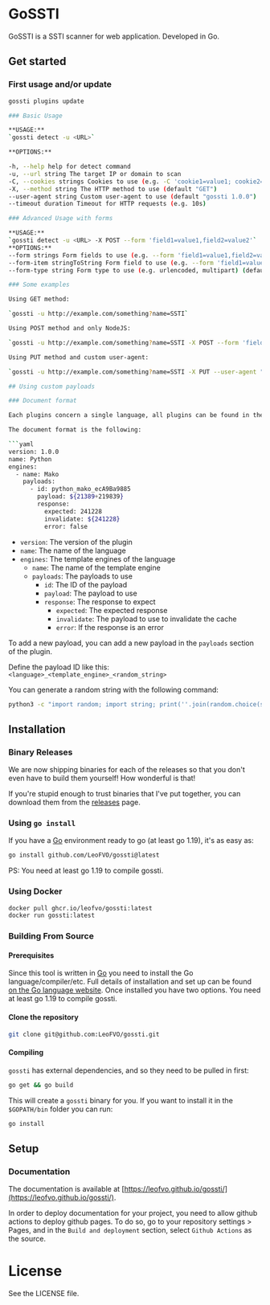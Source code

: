 # GoSSTI

GoSSTI is a SSTI scanner for web application. Developed in Go.

## Get started

### First usage and/or update

````bash
gossti plugins update

### Basic Usage

**USAGE:**
`gossti detect -u <URL>`

**OPTIONS:**

-h, --help help for detect command
-u, --url string The target IP or domain to scan
-C, --cookies strings Cookies to use (e.g. -C 'cookie1=value1; cookie2=value2')
-X, --method string The HTTP method to use (default "GET")
--user-agent string Custom user-agent to use (default "gossti 1.0.0")
--timeout duration Timeout for HTTP requests (e.g. 10s)

### Advanced Usage with forms

**USAGE:**
`gossti detect -u <URL> -X POST --form 'field1=value1,field2=value2'`
**OPTIONS:**
--form strings Form fields to use (e.g. --form 'field1=value1,field2=value2')
--form-item stringToString Form field to use (e.g. --form 'field1=value1' --form 'field2=value2') (default [])
--form-type string Form type to use (e.g. urlencoded, multipart) (default "urlencoded")

### Some examples

Using GET method:

`gossti -u http://example.com/something?name=SSTI`

Using POST method and only NodeJS:

`gossti -u http://example.com/something?name=SSTI -X POST --form 'field1=value1,field2=value2' --form-type multipart`

Using PUT method and custom user-agent:

`gossti -u http://example.com/something?name=SSTI -X PUT --user-agent "custom-agent 1.0"`

## Using custom payloads

### Document format

Each plugins concern a single language, all plugins can be found in the plugins folder named like this: `<language>.yml`.

The document format is the following:

```yaml
version: 1.0.0
name: Python
engines:
  - name: Mako
    payloads:
      - id: python_mako_ecA9Ba9885
        payload: ${21389+219839}
        response:
          expected: 241228
          invalidate: ${241228}
          error: false
````

- `version`: The version of the plugin
- `name`: The name of the language
- `engines`: The template engines of the language
  - `name`: The name of the template engine
  - `payloads`: The payloads to use
    - `id`: The ID of the payload
    - `payload`: The payload to use
    - `response`: The response to expect
      - `expected`: The expected response
      - `invalidate`: The payload to use to invalidate the cache
      - `error`: If the response is an error

To add a new payload, you can add a new payload in the `payloads` section of the plugin.

Define the payload ID like this: `<language>_<template_engine>_<random_string>`

You can generate a random string with the following command:

```bash
python3 -c "import random; import string; print(''.join(random.choice(string.hexdigits) for i in range(10)))"
```

## Installation

### Binary Releases

We are now shipping binaries for each of the releases so that you don't even have to build them yourself! How wonderful is that!

If you're stupid enough to trust binaries that I've put together, you can download them from the [releases](https://github.com/LeoFVO/gossti/releases) page.

### Using `go install`

If you have a [Go](https://golang.org/) environment ready to go (at least go 1.19), it's as easy as:

```bash
go install github.com/LeoFVO/gossti@latest
```

PS: You need at least go 1.19 to compile gossti.

### Using Docker

```bash
docker pull ghcr.io/leofvo/gossti:latest
docker run gossti:latest
```

### Building From Source

#### Prerequisites

Since this tool is written in [Go](https://golang.org/) you need to install the Go language/compiler/etc. Full details of installation and set up can be found [on the Go language website](https://golang.org/doc/install). Once installed you have two options. You need at least go 1.19 to compile gossti.

#### Clone the repository

```bash
git clone git@github.com:LeoFVO/gossti.git
```

#### Compiling

`gossti` has external dependencies, and so they need to be pulled in first:

```bash
go get && go build
```

This will create a `gossti` binary for you. If you want to install it in the `$GOPATH/bin` folder you can run:

```bash
go install
```

## Setup

### Documentation

The documentation is available at [https://leofvo.github.io/gossti/](https://leofvo.github.io/gossti/).

In order to deploy documentation for your project, you need to allow github actions to deploy github pages. To do so, go to your repository settings > Pages, and in the `Build and deployment` section, select `Github Actions` as the source.

# License

See the LICENSE file.
